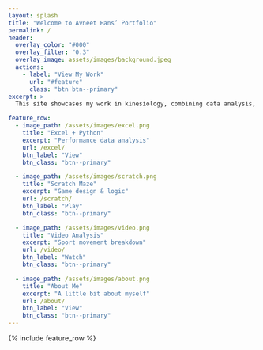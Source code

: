 ```yaml
---
layout: splash
title: "Welcome to Avneet Hans’ Portfolio"
permalink: /
header:
  overlay_color: "#000"
  overlay_filter: "0.3"
  overlay_image: assets/images/background.jpeg
  actions:
    - label: "View My Work"
      url: "#feature"
      class: "btn btn--primary"
excerpt: >
  This site showcases my work in kinesiology, combining data analysis, creative media, and movement science. It serves as a living resume, highlighting skills in Excel, Python, game design, and video analysis.

feature_row:
  - image_path: /assets/images/excel.png
    title: "Excel + Python"
    excerpt: "Performance data analysis"
    url: /excel/
    btn_label: "View"
    btn_class: "btn--primary"

  - image_path: /assets/images/scratch.png
    title: "Scratch Maze"
    excerpt: "Game design & logic"
    url: /scratch/
    btn_label: "Play"
    btn_class: "btn--primary"

  - image_path: /assets/images/video.png
    title: "Video Analysis"
    excerpt: "Sport movement breakdown"
    url: /video/
    btn_label: "Watch"
    btn_class: "btn--primary"

  - image_path: /assets/images/about.png
    title: "About Me"
    excerpt: "A little bit about myself"
    url: /about/
    btn_label: "View"
    btn_class: "btn--primary"
---
```


<div id="feature">
{% include feature_row %}
</div>

